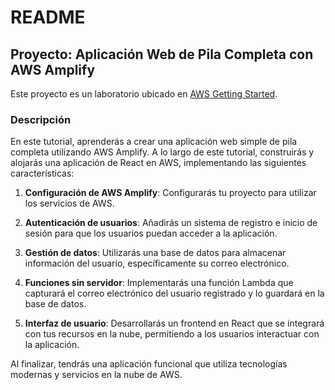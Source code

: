 # README

## Proyecto: Aplicación Web de Pila Completa con AWS Amplify

Este proyecto es un laboratorio ubicado en [AWS Getting Started](https://aws.amazon.com/getting-started/hands-on/build-web-app-s3-lambda-api-gateway-dynamodb/).

### Descripción

En este tutorial, aprenderás a crear una aplicación web simple de pila completa utilizando AWS Amplify. A lo largo de este tutorial, construirás y alojarás una aplicación de React en AWS, implementando las siguientes características:

1. **Configuración de AWS Amplify**: Configurarás tu proyecto para utilizar los servicios de AWS.
  
2. **Autenticación de usuarios**: Añadirás un sistema de registro e inicio de sesión para que los usuarios puedan acceder a la aplicación.

3. **Gestión de datos**: Utilizarás una base de datos para almacenar información del usuario, específicamente su correo electrónico.

4. **Funciones sin servidor**: Implementarás una función Lambda que capturará el correo electrónico del usuario registrado y lo guardará en la base de datos.

5. **Interfaz de usuario**: Desarrollarás un frontend en React que se integrará con tus recursos en la nube, permitiendo a los usuarios interactuar con la aplicación.

Al finalizar, tendrás una aplicación funcional que utiliza tecnologías modernas y servicios en la nube de AWS.


